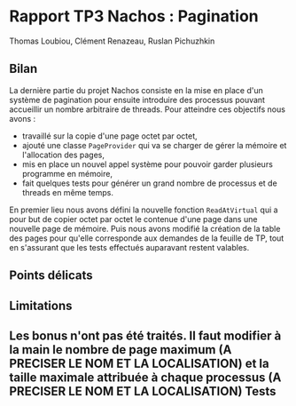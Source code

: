 Rapport TP3 Nachos : Pagination
===============================


Thomas Loubiou, Clément Renazeau, Ruslan Pichuzhkin


Bilan
-----

La dernière partie du projet Nachos consiste en la mise en place d'un système de pagination pour ensuite introduire des processus pouvant accueillir un nombre arbitraire de threads. Pour atteindre ces objectifs nous avons :
-   travaillé sur la copie d'une page octet par octet,
-   ajouté une classe `PageProvider` qui va se charger de gérer la mémoire et l'allocation des pages,
-   mis en place un nouvel appel système pour pouvoir garder plusieurs programme en mémoire,
-   fait quelques tests pour générer un grand nombre de processus et de threads en même temps.

En premier lieu nous avons défini la nouvelle fonction `ReadAtVirtual` qui a pour but de copier octet par octet le contenue d'une page dans une nouvelle page de mémoire. Puis nous avons modifié la création de la table des pages pour qu'elle corresponde aux demandes de la feuille de TP, tout en s'assurant que les tests effectués auparavant restent valables.



Points délicats
---------------

Limitations
-----------
Les bonus n'ont pas été traités. Il faut modifier à la main le nombre de page maximum (A PRECISER LE NOM ET LA LOCALISATION) et la taille maximale attribuée à chaque processus (A PRECISER LE NOM ET LA LOCALISATION)
Tests
-----
